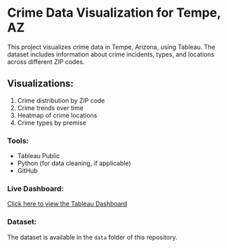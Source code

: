 


# Crime Data Visualization for Tempe, AZ

This project visualizes crime data in Tempe, Arizona, using Tableau. The dataset includes information about crime incidents, types, and locations across different ZIP codes.

## Visualizations:
1. Crime distribution by ZIP code
2. Crime trends over time
3. Heatmap of crime locations
4. Crime types by premise

### Tools:
- Tableau Public
- Python (for data cleaning, if applicable)
- GitHub

### Live Dashboard:
[Click here to view the Tableau Dashboard](https://public.tableau.com/profile/your-link)

### Dataset:
The dataset is available in the `data` folder of this repository.
